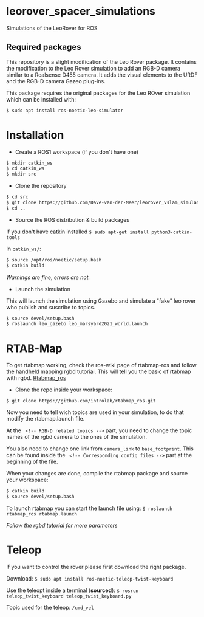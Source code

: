 # leorover_spacer_simulations
Simulations of the LeoRover for ROS

## Required packages

This repository is a slight modification of the Leo Rover package. It contains the modification to the Leo Rover simulation to add an RGB-D camera similar to a Realsense D455 camera. It adds the visual elements
to the URDF and the RGB-D camera Gazeo plug-ins.

This package requires the original packages for the Leo ROver simulation which can be installed with:

```bash
$ sudo apt install ros-noetic-leo-simulator
```

# Installation


- Create a ROS1 workspace (if you don't have one)
```bash
$ mkdir catkin_ws
$ cd catkin_ws
$ mkdir src
```

- Clone the repository
```bash
$ cd src
$ git clone https://github.com/Dave-van-der-Meer/leorover_vslam_simulations.git
$ cd ..
```

- Source the ROS distribution & build packages

If you don't have catkin installed
`$ sudo apt-get install python3-catkin-tools`

In `catkin_ws/`:
```bash
$ source /opt/ros/noetic/setup.bash
$ catkin build
```
*Warnings are fine, errors are not.*

- Launch the simulation

This will launch the simulation using Gazebo and simulate a "fake" leo rover who publish and suscribe to topics.
```bash
$ source devel/setup.bash
$ roslaunch leo_gazebo leo_marsyard2021_world.launch
```

# RTAB-Map
To get rtabmap working, check the ros-wiki page of rtabmap-ros and follow the handheld mapping rgbd tutorial. This will tell you the basic of rtabmap with rgbd. [Rtabmap_ros](https://github.com/introlab/rtabmap_ros/tree/noetic-devel)

- Clone the repo inside your workspace:

`$ git clone https://github.com/introlab/rtabmap_ros.git`

Now you need to tell wich topics are used in your simulation, to do that modify the rtabmap.launch file.

At the ` <!-- RGB-D related topics -->` part, you need to change the topic names of the rgbd camera to the ones of the simulation.

You also need to change one link from `camera_link` to `base_footprint`. This can be found inside the ` <!-- Corresponding config files -->` part at the beginning of the file.


When your changes are done, compile the rtabmap package and source your workspace:
```bash
$ catkin build
$ source devel/setup.bash
```

To launch rtabmap you can start the launch file using:
`$ roslaunch rtabmap_ros rtabmap.launch`

*Follow the rgbd tutorial for more parameters*


# Teleop
If you want to control the rover please first download the right package.

Download:
`$ sudo apt install ros-noetic-teleop-twist-keyboard`

Use the teleopt inside a terminal (**sourced**):
`$ rosrun teleop_twist_keyboard teleop_twist_keyboard.py`

Topic used for the teleop:
`/cmd_vel`
